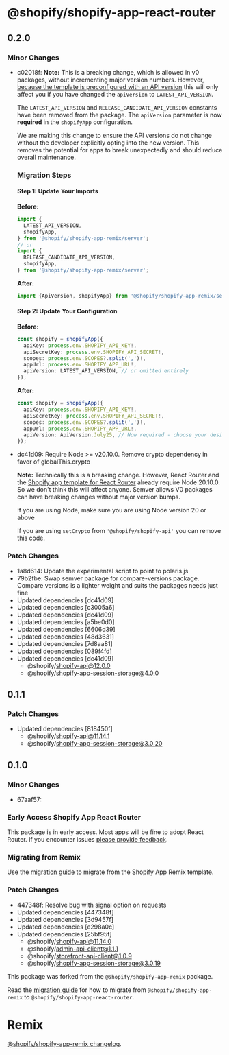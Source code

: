 # @shopify/shopify-app-react-router

## 0.2.0

### Minor Changes

- c02018f: **Note:** This is a breaking change, which is allowed in v0 packages, without incrementing major version numbers. However, [because the template is preconfigured with an API version](https://github.com/Shopify/shopify-app-template-react-router/blob/main/app/shopify.server.ts#L13) this will only affect you if you have changed the `apiVersion` to `LATEST_API_VERSION`.

  The `LATEST_API_VERSION` and `RELEASE_CANDIDATE_API_VERSION` constants have been removed from the package. The `apiVersion` parameter is now **required** in the `shopifyApp` configuration.

  We are making this change to ensure the API versions do not change without the developer explicitly opting into the new version. This removes the potential for apps to break unexpectedly and should reduce overall maintenance.

  ### Migration Steps

  #### Step 1: Update Your Imports

  **Before:**

  ```typescript
  import {
    LATEST_API_VERSION,
    shopifyApp,
  } from '@shopify/shopify-app-remix/server';
  // or
  import {
    RELEASE_CANDIDATE_API_VERSION,
    shopifyApp,
  } from '@shopify/shopify-app-remix/server';
  ```

  **After:**

  ```typescript
  import {ApiVersion, shopifyApp} from '@shopify/shopify-app-remix/server';
  ```

  #### Step 2: Update Your Configuration

  **Before:**

  ```typescript
  const shopify = shopifyApp({
    apiKey: process.env.SHOPIFY_API_KEY!,
    apiSecretKey: process.env.SHOPIFY_API_SECRET!,
    scopes: process.env.SCOPES?.split(',')!,
    appUrl: process.env.SHOPIFY_APP_URL!,
    apiVersion: LATEST_API_VERSION, // or omitted entirely
  });
  ```

  **After:**

  ```typescript
  const shopify = shopifyApp({
    apiKey: process.env.SHOPIFY_API_KEY!,
    apiSecretKey: process.env.SHOPIFY_API_SECRET!,
    scopes: process.env.SCOPES?.split(',')!,
    appUrl: process.env.SHOPIFY_APP_URL!,
    apiVersion: ApiVersion.July25, // Now required - choose your desired version
  });
  ```

- dc41d09: Require Node >= v20.10.0. Remove crypto dependency in favor of globalThis.crypto

  **Note:** Technically this is a breaking change. However, React Router and the [Shopify app template for React Router](https://github.com/Shopify/shopify-app-template-react-router) already require Node 20.10.0. So we don't think this will affect anyone. Semver allows V0 packages can have breaking changes without major version bumps.

  If you are using Node, make sure you are using Node version 20 or above

  If you are using `setCrypto` from `'@shopify/shopify-api'` you can remove this code.

### Patch Changes

- 1a8d614: Update the experimental script to point to polaris.js
- 79b2fbe: Swap semver package for compare-versions package. Compare versions is a lighter weight and suits the packages needs just fine
- Updated dependencies [dc41d09]
- Updated dependencies [c3005a6]
- Updated dependencies [dc41d09]
- Updated dependencies [a5be0d0]
- Updated dependencies [6606d39]
- Updated dependencies [48d3631]
- Updated dependencies [7d8aa81]
- Updated dependencies [089f4fd]
- Updated dependencies [dc41d09]
  - @shopify/shopify-api@12.0.0
  - @shopify/shopify-app-session-storage@4.0.0

## 0.1.1

### Patch Changes

- Updated dependencies [818450f]
  - @shopify/shopify-api@11.14.1
  - @shopify/shopify-app-session-storage@3.0.20

## 0.1.0

### Minor Changes

- 67aaf57:

### Early Access Shopify App React Router

This package is in early access. Most apps will be fine to adopt React Router. If you encounter issues [please provide feedback](https://github.com/Shopify/shopify-app-template-react-router/issues).

### Migrating from Remix

Use the [migration guide](https://github.com/Shopify/shopify-app-template-react-router/wiki/Upgrading-from-Remix) to migrate from the Shopify App Remix template.

### Patch Changes

- 447348f: Resolve bug with signal option on requests
- Updated dependencies [447348f]
- Updated dependencies [3d9457f]
- Updated dependencies [e298a0c]
- Updated dependencies [25bf95f]
  - @shopify/shopify-api@11.14.0
  - @shopify/admin-api-client@1.1.1
  - @shopify/storefront-api-client@1.0.9
  - @shopify/shopify-app-session-storage@3.0.19

This package was forked from the `@shopify/shopify-app-remix` package.

Read the [migration guide](https://github.com/Shopify/shopify-app-template-react-router/wiki/Upgrading-from-Remix) for how to migrate from `@shopify/shopify-app-remix` to `@shopify/shopify-app-react-router`.

# Remix

[@shopify/shopify-app-remix changelog](https://github.com/Shopify/shopify-app-remix/blob/main/CHANGELOG.md).
